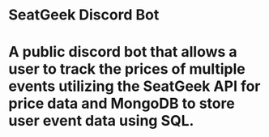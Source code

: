 # SeatGeek Discord Bot
# A public discord bot that allows a user to track the prices of multiple events utilizing the SeatGeek API for price data and MongoDB to store user event data using SQL.
